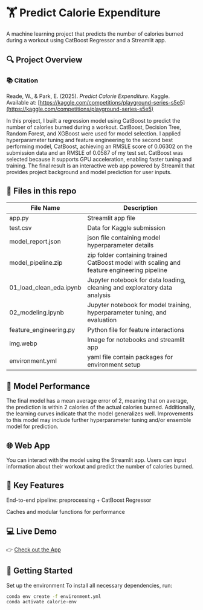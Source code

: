# 🏋️ Predict Calorie Expenditure
A machine learning project that predicts the number of calories burned during a workout using CatBoost Regressor and a Streamlit app.

## 🔍 Project Overview
### 📚 Citation
Reade, W., & Park, E. (2025). *Predict Calorie Expenditure*. Kaggle.  
Available at: [https://kaggle.com/competitions/playground-series-s5e5](https://kaggle.com/competitions/playground-series-s5e5)


In this project, I built a regression model using CatBoost to predict the number of calories burned during a workout. CatBoost, Decision Tree, Random Forest, and XGBoost were used for model selection. I applied hyperparameter tuning and feature engineering to the second best performing model, CatBoost, achieving an RMSLE score of 0.06302 on the submission data and an RMSLE of 0.0587 of my test set. CatBoost was selected because it supports GPU acceleration, enabling faster tuning and training. The final result is an interactive web app powered by Streamlit that provides project background and model prediction for user inputs.

## 📁 Files in this repo
| File Name       | Description |
|----------------|-------------|
| app.py         | Streamlit app file |
| test.csv       | Data for Kaggle submission |
| model_report.json | json file containing model hyperparameter details |
| model_pipeline.zip | zip folder containing trained CatBoost model with scaling and feature engineering pipeline |
| 01_load_clean_eda.ipynb | Jupyter notebook for data loading, cleaning and exploratory data analysis |
| 02_modeling.ipynb | Jupyter notebook for model training, hyperparameter tuning, and evaluation |
| feature_engineering.py | Python file for feature interactions |
| img.webp  | Image for notebooks and streamlit app |
| environment.yml | yaml file contain packages for environment setup |

## 🧠 Model Performance
The final model has a mean average error of 2, meaning that on average, the prediction is within 2 calories of the actual calories burned. Additionally, the learning curves indicate that the model generalizes well. Improvements to this model may include
further hyperparameter tuning and/or ensemble model for prediction.

## 🌐 Web App
You can interact with the model using the Streamlit app. Users can input information about their workout and predict the number of calories burned.

## 📌 Key Features
End-to-end pipeline: preprocessing + CatBoost Regressor

Caches and modular functions for performance

## 💻 Live Demo
👉 [Check out the App ](https://predict-calorie-expenditure.streamlit.app/)

## 🚀 Getting Started
Set up the environment
To install all necessary dependencies, run:

```bash
conda env create -f environment.yml
conda activate calorie-env
